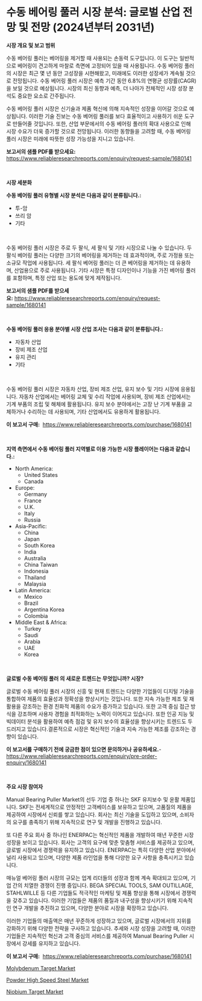 <p><h1>수동 베어링 풀러 시장 분석: 글로벌 산업 전망 및 전망 (2024년부터 2031년)</h1></p><p><strong>시장 개요 및 보고 범위</strong></p>
<p><p>수동 베어링 풀러는 베어링을 제거할 때 사용되는 손동력 도구입니다. 이 도구는 일반적으로 베어링이 견고하게 마찰로 측면에 고정되어 있을 때 사용됩니다. 수동 베어링 풀러의 시장은 최근 몇 년 동안 고성장을 시현해왔고, 미래에도 이러한 성장세가 계속될 것으로 전망됩니다. 수동 베어링 풀러 시장은 예측 기간 동안 6.8%의 연평균 성장률(CAGR)을 보일 것으로 예상됩니다. 시장의 최신 동향과 예측, 더 나아가 전체적인 시장 성장 분석도 중요한 요소로 간주됩니다.</p><p>수동 베어링 풀러 시장은 신기술과 제품 혁신에 의해 지속적인 성장을 이어갈 것으로 예상됩니다. 이러한 기술 진보는 수동 베어링 풀러를 보다 효율적이고 사용하기 쉬운 도구로 만들어줄 것입니다. 또한, 산업 부문에서의 수동 베어링 풀러의 확대 사용으로 인해 시장 수요가 더욱 증가할 것으로 전망됩니다. 이러한 동향들을 고려할 때, 수동 베어링 풀러 시장은 미래에 따뜻한 성장 가능성을 지니고 있습니다.</p></p>
<p><strong>보고서의 샘플 PDF를 받으세요:</strong> <a href="https://www.reliableresearchreports.com/enquiry/request-sample/1680141">https://www.reliableresearchreports.com/enquiry/request-sample/1680141</a></p>
<p>&nbsp;</p>
<p><strong>시장 세분화</strong></p>
<p><strong>수동 베어링 풀러 유형별 시장 분석은 다음과 같이 분류됩니다.:</strong></p>
<p><ul><li>투-암</li><li>쓰리 암</li><li>기타</li></ul></p>
<p>&nbsp;</p>
<p><p>수동 베어링 풀러 시장은 주로 두 팔식, 세 팔식 및 기타 시장으로 나눌 수 있습니다. 두 팔식 베어링 풀러는 다양한 크기의 베어링을 제거하는 데 효과적이며, 주로 가정용 또는 소규모 작업에 사용됩니다. 세 팔식 베어링 풀러는 더 큰 베어링을 제거하는 데 유용하며, 산업용으로 주로 사용됩니다. 기타 시장은 특정 디자인이나 기능을 가진 베어링 풀러를 포함하며, 특정 산업 또는 용도에 맞게 제작됩니다.</p></p>
<p><strong>보고서의 샘플 PDF를 받으세요:</strong>&nbsp;<a href="https://www.reliableresearchreports.com/enquiry/request-sample/1680141">https://www.reliableresearchreports.com/enquiry/request-sample/1680141</a></p>
<p>&nbsp;</p>
<p><strong> 수동 베어링 풀러 응용 분야별 시장 산업 조사는 다음과 같이 분류됩니다.:</strong></p>
<p><ul><li>자동차 산업</li><li>장비 제조 산업</li><li>유지 관리</li><li>기타</li></ul></p>
<p>&nbsp;</p>
<p><p>수동 베어링 풀러 시장은 자동차 산업, 장비 제조 산업, 유지 보수 및 기타 시장에 응용됩니다. 자동차 산업에서는 베어링 교체 및 수리 작업에 사용되며, 장비 제조 산업에서는 기계 부품의 조립 및 해체에 활용됩니다. 유지 보수 분야에서는 고장 난 기계 부품을 교체하거나 수리하는 데 사용되며, 기타 산업에서도 유용하게 활용됩니다.</p></p>
<p><strong>이 보고서 구매:</strong>&nbsp; <a href="https://www.reliableresearchreports.com/purchase/1680141">https://www.reliableresearchreports.com/purchase/1680141</a></p>
<p>&nbsp;</p>
<p><strong>지역 측면에서 수동 베어링 풀러 지역별로 이용 가능한 시장 플레이어는 다음과 같습니다.:</strong></p>
<p><ul>
    <li>
        North America:
        <ul>
            <li>United States</li>
            <li>Canada</li>
        </ul>
    </li>
    <li>
        Europe:
        <ul>
            <li>Germany</li>
            <li>France</li>
            <li>U.K.</li>
            <li>Italy</li>
            <li>Russia</li>
        </ul>
    </li>
    <li>
        Asia-Pacific:
        <ul>
            <li>China</li>
            <li>Japan</li>
            <li>South Korea</li>
            <li>India</li>
            <li>Australia</li>
            <li>China Taiwan</li>
            <li>Indonesia</li>
            <li>Thailand</li>
            <li>Malaysia</li>
        </ul>
    </li>
    <li>
        Latin America:
        <ul>
            <li>Mexico</li>
            <li>Brazil</li>
            <li>Argentina Korea</li>
            <li>Colombia</li>
        </ul>
    </li>
    <li>
        Middle East & Africa:
        <ul>
            <li>Turkey</li>
            <li>Saudi</li>
            <li>Arabia</li>
            <li>UAE</li>
            <li>Korea</li>
        </ul>
    </li>
    </ul></p>
<p>&nbsp;</p>
<p><strong>글로벌 수동 베어링 풀러 의 새로운 트렌드는 무엇입니까? 시장?</strong></p>
<p><p>글로벌 수동 베어링 풀러 시장의 신흥 및 현재 트렌드는 다양한 기업들이 디지털 기술을 통합하여 제품의 효율성과 정확성을 향상시키는 것입니다. 또한 지속 가능한 제조 및 재활용을 강조하는 환경 친화적 제품의 수요가 증가하고 있습니다. 또한 고객 중심 접근 방식을 강조하며 사용자 경험을 최적화하는 노력이 이어지고 있습니다. 또한 인공 지능 및 빅데이터 분석을 활용하여 예측 점검 및 유지 보수의 효율성을 향상시키는 트렌드도 두드러지고 있습니다.결론적으로 시장은 혁신적인 기술과 지속 가능한 제조를 강조하는 경향이 있습니다.</p></p>
<p><strong>이 보고서를 구매하기 전에 궁금한 점이 있으면 문의하거나 공유하세요.</strong>- <a href="https://www.reliableresearchreports.com/enquiry/pre-order-enquiry/1680141">https://www.reliableresearchreports.com/enquiry/pre-order-enquiry/1680141</a></p>
<p>&nbsp;</p>
<p><strong>주요 시장 참여자</strong></p>
<p><p>Manual Bearing Puller Market의 선두 기업 중 하나는 SKF 유지보수 및 윤활 제품입니다. SKF는 전세계적으로 안정적인 고객베이스를 보유하고 있으며, 고품질의 제품을 제공하여 시장에서 신뢰를 쌓고 있습니다. 회사는 최신 기술을 도입하고 있으며, 소비자의 요구를 충족하기 위해 지속적으로 연구 및 개발을 진행하고 있습니다.</p><p>또 다른 주요 회사 중 하나인 ENERPAC는 혁신적인 제품을 개발하여 매년 꾸준한 시장 성장을 보이고 있습니다. 회사는 고객의 요구에 맞춘 맞춤형 서비스를 제공하고 있으며, 글로벌 시장에서 경쟁력을 유지하고 있습니다. ENERPAC는 특히 다양한 산업 분야에서 널리 사용되고 있으며, 다양한 제품 라인업을 통해 다양한 요구 사항을 충족시키고 있습니다.</p><p>매뉴얼 베어링 풀러 시장의 규모는 업계 리더들의 성장과 함께 계속 확대되고 있으며, 기업 간의 치열한 경쟁이 진행 중입니다. BEGA SPECIAL TOOLS, SAM OUTILLAGE, STAHLWILLE 등 다른 기업들도 적극적인 마케팅 및 제품 향상을 통해 시장에서 경쟁력을 갖추고 있습니다. 이러한 기업들은 제품의 품질과 내구성을 향상시키기 위해 지속적인 연구 개발을 추진하고 있으며, 다양한 분야로 시장을 확장하고 있습니다.</p><p>이러한 기업들의 매출액은 매년 꾸준하게 성장하고 있으며, 글로벌 시장에서의 지위를 강화하기 위해 다양한 전략을 구사하고 있습니다. 추세와 시장 성장을 고려할 때, 이러한 기업들은 지속적인 혁신과 고객 중심의 서비스를 제공하여 Manual Bearing Puller 시장에서 강세를 유지하고 있습니다.</p></p>
<p><strong>이 보고서 구매:</strong>&nbsp;&nbsp;<a href="https://www.reliableresearchreports.com/purchase/1680141">https://www.reliableresearchreports.com/purchase/1680141</a></p>
<p><p><a href="https://github.com/bobicer/Market-Research-Report-List-2/blob/main/molybdenum-target-market.md">Molybdenum Target Market</a></p><p><a href="https://github.com/seekum/Market-Research-Report-List-1/blob/main/powder-high-speed-steel-market.md">Powder High Speed Steel Market</a></p><p><a href="https://github.com/timeliteaut/Market-Research-Report-List-1/blob/main/niobium-target-market.md">Niobium Target Market</a></p></p>
